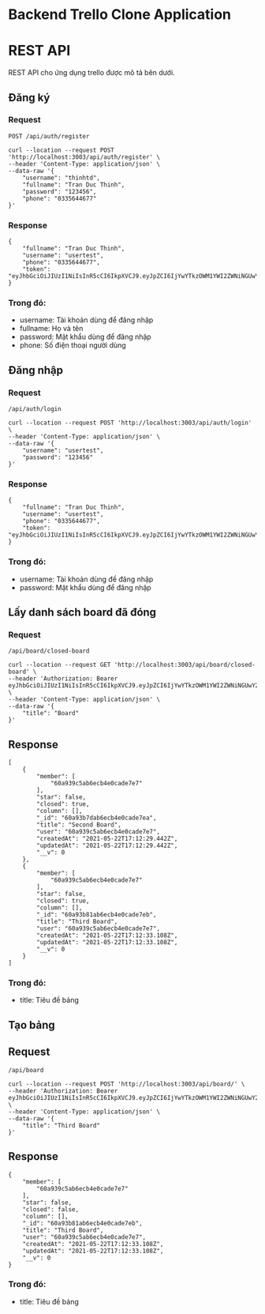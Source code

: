 # Backend Trello Clone Application

# REST API

REST API cho ứng dụng trello được mô tả bên dưới.

## Đăng ký

### Request

`POST /api/auth/register`

    curl --location --request POST 'http://localhost:3003/api/auth/register' \
    --header 'Content-Type: application/json' \
    --data-raw '{
        "username": "thinhtd",
        "fullname": "Tran Duc Thinh",
        "password": "123456",
        "phone": "0335644677"
    }'


### Response

    {
        "fullname": "Tran Duc Thinh",
        "username": "usertest",
        "phone": "0335644677",
        "token": "eyJhbGciOiJIUzI1NiIsInR5cCI6IkpXVCJ9.eyJpZCI6IjYwYTkzOWM1YWI2ZWNiNGUwY2FkZTdlNyIsImlhdCI6MTYyMTcwMzExMCwiZXhwIjoxNjI0Mjk1MTEwfQ.In1Wp8eltodibhZY3Ls3t7cDvjyyUffUvJ2GKfwLmmo"
    }
### Trong đó: 
   * username: Tài khoản dùng để đăng nhập
   * fullname: Họ và tên
   * password: Mật khẩu dùng để đăng nhập
   * phone: Số điện thoại người dùng


## Đăng nhập

### Request

`/api/auth/login`

    curl --location --request POST 'http://localhost:3003/api/auth/login' \
    --header 'Content-Type: application/json' \
    --data-raw '{
        "username": "usertest",
        "password": "123456"
    }'

### Response

    {
        "fullname": "Tran Duc Thinh",
        "username": "usertest",
        "phone": "0335644677",
        "token": "eyJhbGciOiJIUzI1NiIsInR5cCI6IkpXVCJ9.eyJpZCI6IjYwYTkzOWM1YWI2ZWNiNGUwY2FkZTdlNyIsImlhdCI6MTYyMTcwMzE4NiwiZXhwIjoxNjI0Mjk1MTg2fQ.uOb3IFlEEExlLJTxzNpbIy8NIuClzheeAaytx3oMOWI"
    }
### Trong đó: 
   * username: Tài khoản dùng để đăng nhập
   * password: Mật khẩu dùng để đăng nhập

## Lấy danh sách board đã đóng

### Request

`/api/board/closed-board`

    curl --location --request GET 'http://localhost:3003/api/board/closed-board' \
    --header 'Authorization: Bearer eyJhbGciOiJIUzI1NiIsInR5cCI6IkpXVCJ9.eyJpZCI6IjYwYTkzOWM1YWI2ZWNiNGUwY2FkZTdlNyIsImlhdCI6MTYyMTcwMzE4NiwiZXhwIjoxNjI0Mjk1MTg2fQ.uOb3IFlEEExlLJTxzNpbIy8NIuClzheeAaytx3oMOWI' \
    --header 'Content-Type: application/json' \
    --data-raw '{
        "title": "Board"
    }'

## Response

    [
        {
            "member": [
                "60a939c5ab6ecb4e0cade7e7"
            ],
            "star": false,
            "closed": true,
            "column": [],
            "_id": "60a93b7dab6ecb4e0cade7ea",
            "title": "Second Board",
            "user": "60a939c5ab6ecb4e0cade7e7",
            "createdAt": "2021-05-22T17:12:29.442Z",
            "updatedAt": "2021-05-22T17:12:29.442Z",
            "__v": 0
        },
        {
            "member": [
                "60a939c5ab6ecb4e0cade7e7"
            ],
            "star": false,
            "closed": true,
            "column": [],
            "_id": "60a93b81ab6ecb4e0cade7eb",
            "title": "Third Board",
            "user": "60a939c5ab6ecb4e0cade7e7",
            "createdAt": "2021-05-22T17:12:33.108Z",
            "updatedAt": "2021-05-22T17:12:33.108Z",
            "__v": 0
        }
    ]
### Trong đó: 
   * title: Tiêu đề bảng

## Tạo bảng

## Request

`/api/board`

    curl --location --request POST 'http://localhost:3003/api/board/' \
    --header 'Authorization: Bearer eyJhbGciOiJIUzI1NiIsInR5cCI6IkpXVCJ9.eyJpZCI6IjYwYTkzOWM1YWI2ZWNiNGUwY2FkZTdlNyIsImlhdCI6MTYyMTcwMzE4NiwiZXhwIjoxNjI0Mjk1MTg2fQ.uOb3IFlEEExlLJTxzNpbIy8NIuClzheeAaytx3oMOWI' \
    --header 'Content-Type: application/json' \
    --data-raw '{
        "title": "Third Board"
    }'

## Response

    {
        "member": [
            "60a939c5ab6ecb4e0cade7e7"
        ],
        "star": false,
        "closed": false,
        "column": [],
        "_id": "60a93b81ab6ecb4e0cade7eb",
        "title": "Third Board",
        "user": "60a939c5ab6ecb4e0cade7e7",
        "createdAt": "2021-05-22T17:12:33.108Z",
        "updatedAt": "2021-05-22T17:12:33.108Z",
        "__v": 0
    }
### Trong đó: 
   * title: Tiêu đề bảng

